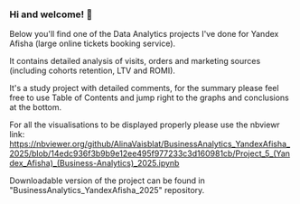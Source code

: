 ### Hi and welcome! 👋

<!--
**avigella/avigella** is a ✨ _special_ ✨ repository because its `README.md` (this file) appears on your GitHub profile.

Here are some ideas to get you started:

- 🔭 I’m currently working on ...
- 🌱 I’m currently learning ...
- 👯 I’m looking to collaborate on ...
- 🤔 I’m looking for help with ...
- 💬 Ask me about ...
- 📫 How to reach me: ...
- 😄 Pronouns: ...
- ⚡ Fun fact: ...
-->
Below you'll find one of the Data Analytics projects I've done for Yandex Afisha (large online tickets booking service).

It contains detailed analysis of visits, orders and marketing sources (including cohorts retention, LTV and ROMI).

It's a study project with detailed comments, for the summary please feel free to use Table of Contents and jump right to the graphs and conclusions at the bottom.

For all the visualisations to be displayed properly please use the nbviewr link:
https://nbviewer.org/github/AlinaVaisblat/BusinessAnalytics_YandexAfisha_2025/blob/14edc936f3b9b9e12ee495f977233c3d160981cb/Project_5_(Yandex_Afisha)_(Business-Analytics)_2025.ipynb

Downloadable version of the project can be found in "BusinessAnalytics_YandexAfisha_2025" repository.
